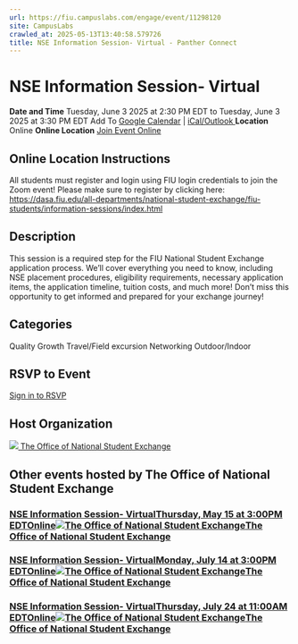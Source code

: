 ```yaml
---
url: https://fiu.campuslabs.com/engage/event/11298120
site: CampusLabs
crawled_at: 2025-05-13T13:40:58.579726
title: NSE Information Session- Virtual - Panther Connect
---
```


# NSE Information Session- Virtual
**Date and Time**
Tuesday, June 3 2025 at 2:30 PM EDT  to 
Tuesday, June 3 2025 at 3:30 PM EDT
Add To [Google Calendar](https://fiu.campuslabs.com/engage/event/11298120/googlepublish) | [iCal/Outlook ](https://fiu.campuslabs.com/engage/event/11298120.ics)
**Location**
Online
**Online Location**
[Join Event Online](https://dasa.fiu.edu/all-departments/national-student-exchange/fiu-students/information-sessions/index.html "Online Location Link")
## Online Location Instructions
All students must register and login using FIU login credentials to join the Zoom event! Please make sure to register by clicking here: https://dasa.fiu.edu/all-departments/national-student-exchange/fiu-students/information-sessions/index.html
## Description
This session is a required step for the FIU National Student Exchange application process. We’ll cover everything you need to know, including NSE placement procedures, eligibility requirements, necessary application items, the application timeline, tuition costs, and much more! Don’t miss this opportunity to get informed and prepared for your exchange journey!
## Categories
Quality
Growth
Travel/Field excursion
Networking
Outdoor/Indoor
## RSVP to Event
[Sign in to RSVP](https://fiu.campuslabs.com/engage/account/login?returnUrl=/engage/event/11298120)
## Host Organization
[![](https://se-images.campuslabs.com/clink/images/2f1abc5d-4a78-4c04-9d19-60e161ef44c4cc86351e-b02a-4719-a52a-9b51e5c73940.jpg?preset=small-sq) The Office of National Student Exchange ](https://fiu.campuslabs.com/engage/organization/nse)
## Other events hosted by The Office of National Student Exchange
### [NSE Information Session- VirtualThursday, May 15 at 3:00PM EDTOnline![The Office of National Student Exchange](https://se-images.campuslabs.com/clink/images/2f1abc5d-4a78-4c04-9d19-60e161ef44c4cc86351e-b02a-4719-a52a-9b51e5c73940.jpg?preset=small-sq)The Office of National Student Exchange](https://fiu.campuslabs.com/engage/event/11134662)
### [NSE Information Session- VirtualMonday, July 14 at 3:00PM EDTOnline![The Office of National Student Exchange](https://se-images.campuslabs.com/clink/images/2f1abc5d-4a78-4c04-9d19-60e161ef44c4cc86351e-b02a-4719-a52a-9b51e5c73940.jpg?preset=small-sq)The Office of National Student Exchange](https://fiu.campuslabs.com/engage/event/11298193)
### [NSE Information Session- VirtualThursday, July 24 at 11:00AM EDTOnline![The Office of National Student Exchange](https://se-images.campuslabs.com/clink/images/2f1abc5d-4a78-4c04-9d19-60e161ef44c4cc86351e-b02a-4719-a52a-9b51e5c73940.jpg?preset=small-sq)The Office of National Student Exchange](https://fiu.campuslabs.com/engage/event/11298211)
